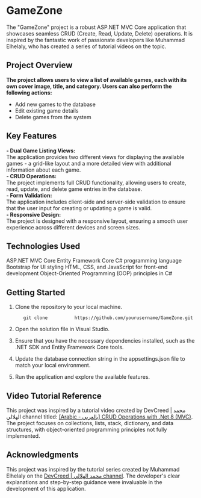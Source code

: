 # GameZone
The "GameZone" project is a robust ASP.NET MVC Core application that showcases seamless CRUD (Create, Read, Update, Delete) operations. It is inspired by the fantastic work of passionate developers like Muhammad Elhelaly, who has created a series of tutorial videos on the topic.

## Project Overview
**The project allows users to view a list of available games, each with its own cover image, title, and category. Users can also perform the following actions:**

-  Add new games to the database
-  Edit existing game details
-  Delete games from the system

## Key Features

**-  Dual Game Listing Views:**
<br>
The application provides two different views for displaying the available games - a grid-like layout and a more detailed view with additional information about each game.
<br>
**-  CRUD Operations:**
<br>
The project implements full CRUD functionality, allowing users to create, read, update, and delete game entries in the database.
<br>
**-  Form Validation:**
<br>
The application includes client-side and server-side validation to ensure that the user input for creating or updating a game is valid.
<br>
**-  Responsive Design:**
<br>
The project is designed with a responsive layout, ensuring a smooth user experience across different devices and screen sizes.

## Technologies Used

ASP.NET MVC Core
Entity Framework Core
C# programming language
Bootstrap for UI styling
HTML, CSS, and JavaScript for front-end development
Object-Oriented Programming (OOP) principles in C#

## Getting Started

1. Clone the repository to your local machine.
   <br>
   
   ```
      git clone          https://github.com/yourusername/GameZone.git
   ```
2. Open the solution file in Visual Studio.
3. Ensure that you have the necessary dependencies installed, such as the .NET SDK and Entity Framework Core tools.
4. Update the database connection string in the appsettings.json file to match your local environment.
5. Run the application and explore the available features.

## Video Tutorial Reference

This project was inspired by a tutorial video created by DevCreed | محمد الهلالي channel titled: [[Arabic - بالعربي] CRUD Operations with .Net 8 (MVC)](https://www.youtube.com/watch?v=DznOkwlFQo4&list=PL62tSREI9C-cQ21T5HIWqqBOHQiNMOhBG). The project focuses on collections, lists, stack, dictionary, and data structures, with object-oriented programming principles not fully implemented.

## Acknowledgments
This project was inspired by the tutorial series created by Muhammad Elhelaly on the [DevCreed | محمد الهلالي channel](https://www.youtube.com/@DevCreed). The developer's clear explanations and step-by-step guidance were invaluable in the development of this application.
